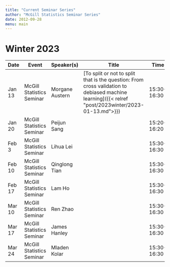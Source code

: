 ```yaml
---
title: "Current Seminar Series"
author: "McGill Statistics Seminar Series"
date: 2012-09-28
menu: main
---
```


# Winter 2023
| Date   | Event                     | Speaker(s)         | Title                                                                                                                                              | Time        | Location                                       |
|--------|---------------------------|--------------------|----------------------------------------------------------------------------------------------------------------------------------------------------|-------------|------------------------------------------------|
| Jan 13 | McGill Statistics Seminar  |  Morgane Austern | [To split or not to split that is the question: From cross validation to debiased machine learning]({{< relref "post/2023winter/2023-01-13.md">}}) | 15:30-16:30  | [Zoom Link](https://mcgill.zoom.us/j/83436686293?pwd=b0RmWmlXRXE3OWR6NlNIcWF5d0dJQT09) |
| Jan 20 | McGill Statistics Seminar  |  Peijun Sang |     | 15:20-16:20  | [Zoom Link](https://mcgill.zoom.us/j/83436686293?pwd=b0RmWmlXRXE3OWR6NlNIcWF5d0dJQT09) |
| Feb 3 | McGill Statistics Seminar  |  Lihua Lei |     | 15:30-16:30  | [Zoom Link](https://mcgill.zoom.us/j/83436686293?pwd=b0RmWmlXRXE3OWR6NlNIcWF5d0dJQT09) |
| Feb 10 | McGill Statistics Seminar  |  Qinglong Tian |    | 15:30-16:30  | [Zoom Link](https://mcgill.zoom.us/j/83436686293?pwd=b0RmWmlXRXE3OWR6NlNIcWF5d0dJQT09) |
| Feb 17 | McGill Statistics Seminar  |  Lam Ho |   | 15:30-16:30  | [Zoom Link](https://mcgill.zoom.us/j/83436686293?pwd=b0RmWmlXRXE3OWR6NlNIcWF5d0dJQT09) |
| Mar 10 | McGill Statistics Seminar  |  Ren Zhao |    | 15:30-16:30  | [Zoom Link](https://mcgill.zoom.us/j/83436686293?pwd=b0RmWmlXRXE3OWR6NlNIcWF5d0dJQT09) |
| Mar 17 | McGill Statistics Seminar  |  James Hanley |    | 15:30-16:30  | [Zoom Link](https://mcgill.zoom.us/j/83436686293?pwd=b0RmWmlXRXE3OWR6NlNIcWF5d0dJQT09) |
| Mar 24 | McGill Statistics Seminar  |  Mladen Kolar |     | 15:30-16:30  | [Zoom Link](https://mcgill.zoom.us/j/83436686293?pwd=b0RmWmlXRXE3OWR6NlNIcWF5d0dJQT09) |
 



